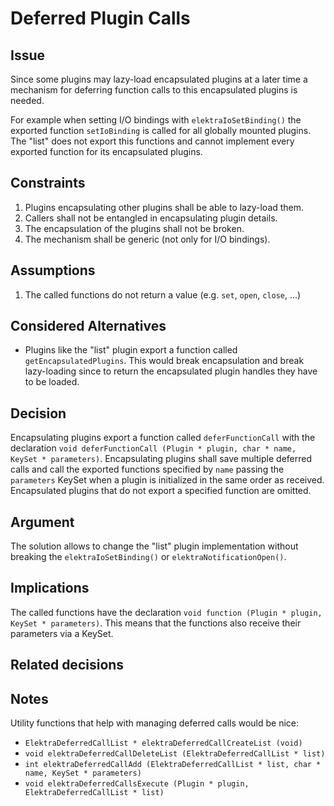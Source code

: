 # Deferred Plugin Calls

## Issue

Since some plugins may lazy-load encapsulated plugins at a later time a
mechanism for deferring function calls to this encapsulated plugins is needed.

For example when setting I/O bindings with `elektraIoSetBinding()` the exported
function `setIoBinding` is called for all globally mounted plugins.
The "list" does not export this functions and cannot implement every exported
function for its encapsulated plugins.

## Constraints

1. Plugins encapsulating other plugins shall be able to lazy-load them.
2. Callers shall not be entangled in encapsulating plugin details.
3. The encapsulation of the plugins shall not be broken.
4. The mechanism shall be generic (not only for I/O bindings).

## Assumptions

1. The called functions do not return a value (e.g. `set`, `open`, `close`, ...)

## Considered Alternatives

- Plugins like the "list" plugin export a function called
  `getEncapsulatedPlugins`. This would break encapsulation and
  break lazy-loading since to return the encapsulated plugin handles they have
  to be loaded.

## Decision

Encapsulating plugins export a function called `deferFunctionCall` with the
declaration
`void deferFunctionCall (Plugin * plugin, char * name, KeySet * parameters)`.
Encapsulating plugins shall save multiple deferred calls and call the exported
functions specified by `name` passing the `parameters` KeySet when a plugin is
initialized in the same order as received.
Encapsulated plugins that do not export a specified function are omitted.

## Argument

The solution allows to change the "list" plugin implementation without breaking
the `elektraIoSetBinding()` or `elektraNotificationOpen()`.

## Implications

The called functions have the declaration
`void function (Plugin * plugin, KeySet * parameters)`.
This means that the functions also receive their parameters via a KeySet.

## Related decisions

## Notes

Utility functions that help with managing deferred calls would be nice:

- `ElektraDeferredCallList * elektraDeferredCallCreateList (void)`
- `void elektraDeferredCallDeleteList (ElektraDeferredCallList * list)`
- `int elektraDeferredCallAdd (ElektraDeferredCallList * list, char * name, KeySet * parameters)`
- `void elektraDeferredCallsExecute (Plugin * plugin, ElektraDeferredCallList * list)`
